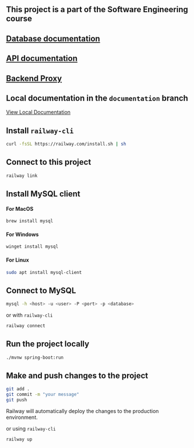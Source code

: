 ## This project is a part of the Software Engineering course

## [Database documentation](https://dbdocs.io/awerks/se_project?view=relationships)

## [API documentation](https://app.swaggerhub.com/apis/softwareproject-afb/Software_project/1.0.0)

## [Backend Proxy](https://javaspringboot-production-c0c1.up.railway.app)

## Local documentation in the `documentation` branch

[View Local Documentation](https://github.com/awerks/software_backend/tree/documentation)


## Install `railway-cli`

```bash
curl -fsSL https://railway.com/install.sh | sh
```

## Connect to this project

```bash
railway link
```

## Install MySQL client

#### For MacOS

```bash
brew install mysql
```

#### For Windows

```bash
winget install mysql
```

#### For Linux

```bash
sudo apt install mysql-client
```

## Connect to MySQL

```bash
mysql -h <host> -u <user> -P <port> -p <database>
```

or with `railway-cli`

```bash
railway connect
```

## Run the project locally

```bash
./mvnw spring-boot:run
```

## Make and push changes to the project

```bash
git add .
git commit -m "your message"
git push
```

Railway will automatically deploy the changes to the production environment.

or using `railway-cli`

```bash
railway up
```

